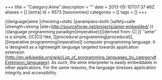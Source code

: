 +++
title = "Category:Aime"
description = ""
date = 2013-05-10T07:37:46Z
aliases = []
[extra]
id = 9573
[taxonomies]
categories = []
tags = []
+++

{{language|aime
|checking=static
|parampass=both
|safety=safe
|strength=strong
|site=http://sourceforge.net/projects/aime-embedded/
}}{{language programming paradigm|Imperative}}[[derived from::C| ]]
''aime'' is a simple, [[C|C]]-like, [[procedural programming|procedural]], [[imperative programming|imperative]] computer programming language.  It is designed as a lightweight language targeted towards application extension [http://en.wikipedia.org/wiki/List_of_programming_languages_by_category#Extension_languages].  As such, the aime interpreter is easily embeddable in other applications.  For the same reasons, the language stresses application integrity and accessibility.
